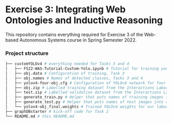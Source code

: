 # Exercise 3: Integrating Web Ontologies and Inductive Reasoning

This repository contains everything required for Exercise 3 of the Web-based Autonomous Systems course in Spring Semester 2022.

### Project structure
```bash
├── customYOLOv4 # everything needed for Tasks 3 and 4
│   ├── FS22-WAS-Tutorial-Custom-Yolo.ipynb # Tutorial for training your own custom YOLOv4 detector, Task 3
│   ├── obj.data # Configuration of training, Task 3
│   ├── obj.names # Names of detected classes, Tasks 3 and 4
│   ├── yolov4-four-obj.cfg # Configuration of YOLOv4 network for four classes, Task 3
│   ├── obj.zip # Labelled training dataset from the Interactions Laboratory, Task 3
│   ├── test.zip # Labelled validation dataset from the Interactions Laboratory, Task 3
│   ├── generate_train.py # Helper that puts names of training images into a textfile, Task 3
│   ├── generate_test.py # Helper that puts names of test images into a textfile, Task 3
│   └── yolov4-obj_final.weights # Trained YOLOv4 weights for our laboratory environment
├── graphDBstarter # kick-off code for Task 2
└── README.md # this README.md
```
